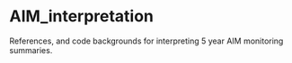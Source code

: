 # AIM_interpretation
References, and code backgrounds for interpreting 5 year AIM monitoring summaries.
